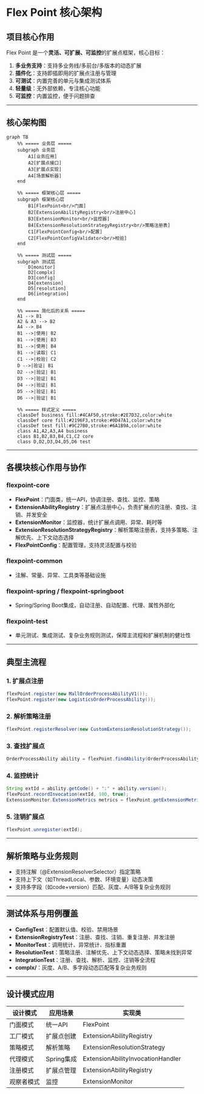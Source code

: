 # Flex Point 核心架构

## 项目核心作用

Flex Point 是一个**灵活、可扩展、可监控**的扩展点框架，核心目标：

1. **多业务支持**：支持多业务线/多前台/多版本的动态扩展
2. **插件化**：支持即插即用的扩展点注册与管理
3. **可测试**：内置完善的单元与集成测试体系
4. **轻量级**：无外部依赖，专注核心功能
5. **可监控**：内置监控，便于问题排查

---

## 核心架构图

```mermaid
graph TB
    %% ===== 业务层 =====
    subgraph 业务层
        A1[业务应用]
        A2[扩展点接口]
        A3[扩展点实现]
        A4[场景解析器]
    end

    %% ===== 框架核心层 =====
    subgraph 框架核心层
        B1[FlexPoint<br/>门面]
        B2[ExtensionAbilityRegistry<br/>注册中心]
        B3[ExtensionMonitor<br/>监控器]
        B4[ExtensionResolutionStrategyRegistry<br/>策略注册表]
        C1[FlexPointConfig<br/>配置]
        C2[FlexPointConfigValidator<br/>校验]
    end

    %% ===== 测试层 =====
    subgraph 测试层
        D[monitor]
      	D2[complx]
      	D3[config]
      	D4[extension]
      	D5[resolution]
      	D6[integration]
    end

    %% ===== 简化后的关系 =====
    A1 --> B1
    A2 & A3 --> B2
    A4 --> B4
    B1 -->|使用| B2
    B1 -->|使用| B3
    B1 -->|使用| B4
    B1 -->|读取| C1
    C1 -->|校验| C2
    D -->|验证| B1
    D2 -->|验证| B1
    D3 -->|验证| B1
    D4 -->|验证| B1
    D5 -->|验证| B1
    D6 -->|验证| B1
    
    %% ===== 样式定义 =====
    classDef business fill:#4CAF50,stroke:#2E7D32,color:white
    classDef core fill:#2196F3,stroke:#0D47A1,color:white
    classDef test fill:#9C27B0,stroke:#6A1B9A,color:white
    class A1,A2,A3,A4 business
    class B1,B2,B3,B4,C1,C2 core
    class D,D2,D3,D4,D5,D6 test
```

---

## 各模块核心作用与协作

### flexpoint-core
- **FlexPoint**：门面类，统一API，协调注册、查找、监控、策略
- **ExtensionAbilityRegistry**：扩展点注册中心，负责扩展点的注册、查找、注销、并发安全
- **ExtensionMonitor**：监控器，统计扩展点调用、异常、耗时等
- **ExtensionResolutionStrategyRegistry**：解析策略注册表，支持多策略、注解优先、上下文动态选择
- **FlexPointConfig**：配置管理，支持灵活配置与校验

### flexpoint-common
- 注解、常量、异常、工具类等基础设施

### flexpoint-spring / flexpoint-springboot
- Spring/Spring Boot集成，自动注册、自动配置、代理、属性外部化

### flexpoint-test
- 单元测试、集成测试、复杂业务规则测试，保障主流程和扩展机制的健壮性

---

## 典型主流程

### 1. 扩展点注册
```java
flexPoint.register(new MallOrderProcessAbilityV1());
flexPoint.register(new LogisticsOrderProcessAbility());
```

### 2. 解析策略注册
```java
flexPoint.registerResolver(new CustomExtensionResolutionStrategy());
```

### 3. 查找扩展点
```java
OrderProcessAbility ability = flexPoint.findAbility(OrderProcessAbility.class, context);
```

### 4. 监控统计
```java
String extId = ability.getCode() + ":" + ability.version();
flexPoint.recordInvocation(extId, 100, true);
ExtensionMonitor.ExtensionMetrics metrics = flexPoint.getExtensionMetrics(extId);
```

### 5. 注销扩展点
```java
flexPoint.unregister(extId);
```

---

## 解析策略与业务规则
- 支持注解（@ExtensionResolverSelector）指定策略
- 支持上下文（如ThreadLocal、参数、环境变量）动态决策
- 支持多字段（如code+version）匹配、灰度、A/B等复杂业务规则

---

## 测试体系与用例覆盖

- **ConfigTest**：配置默认值、校验、禁用场景
- **ExtensionRegistryTest**：注册、查找、注销、重复注册、并发注册
- **MonitorTest**：调用统计、异常统计、指标重置
- **ResolutionTest**：策略注册、注解优先、上下文动态选择、策略未找到异常
- **IntegrationTest**：注册、查找、解析、监控、注销等全流程
- **complx/**：灰度、A/B、多字段动态匹配等复杂业务规则

---

## 设计模式应用

| 设计模式 | 应用场景 | 实现类 |
|---------|---------|--------|
| 门面模式 | 统一API | FlexPoint |
| 工厂模式 | 扩展点创建 | ExtensionAbilityRegistry |
| 策略模式 | 解析策略 | ExtensionResolutionStrategy |
| 代理模式 | Spring集成 | ExtensionAbilityInvocationHandler |
| 注册模式 | 扩展点管理 | ExtensionAbilityRegistry |
| 观察者模式 | 监控 | ExtensionMonitor |
